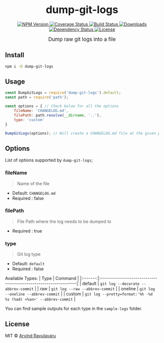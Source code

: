 <big><h1 align="center">dump-git-logs</h1></big>

<p align="center">
  <a href="https://npmjs.org/package/dump-git-logs">
    <img src="https://img.shields.io/npm/v/dump-git-logs.svg?style=flat-square"
         alt="NPM Version">
  </a>

  <a href="https://coveralls.io/r/arvindr21/dump-git-logs">
    <img src="https://img.shields.io/coveralls/arvindr21/dump-git-logs.svg?style=flat-square"
         alt="Coverage Status">
  </a>

  <a href="https://travis-ci.org/arvindr21/dump-git-logs">
    <img src="https://img.shields.io/travis/arvindr21/dump-git-logs.svg?style=flat-square"
         alt="Build Status">
  </a>

  <a href="https://npmjs.org/package/dump-git-logs">
    <img src="http://img.shields.io/npm/dm/dump-git-logs.svg?style=flat-square"
         alt="Downloads">
  </a>

  <a href="https://david-dm.org/arvindr21/dump-git-logs.svg">
    <img src="https://david-dm.org/arvindr21/dump-git-logs.svg?style=flat-square"
         alt="Dependency Status">
  </a>

  <a href="https://github.com/arvindr21/dump-git-logs/blob/master/LICENSE">
    <img src="https://img.shields.io/npm/l/dump-git-logs.svg?style=flat-square"
         alt="License">
  </a>
</p>

<p align="center"><big>
Dump raw git logs into a file
</big></p>


## Install

```sh
npm i -D dump-git-logs
```

## Usage
```js
const DumpGitLogs = require('dump-git-logs').default;
const path = require('path');

const options = { // Check below for all the options
    fileName: 'CHANGELOG.md',
    filePath: path.resolve(__dirname, '..'),
    type: 'custom'
}

DumpGitLogs(options); // Will create a CHANGELOG.md file at the given path
```

## Options 
List of options supported by `dump-git-logs`;
### fileName
> Name of the file
* Default: `CHANGELOG.md`
* Required : false

### filePath
> File Path where the log needs to be dumped to
* Required : true

### type
> Git log type
* Default: `default`
* Required : false

Available Types:
|   Type  |                              Command                              |
|:-------:|:-----------------------------------------------------------------:|
| default | `git log --decorate --abbrev-commit`                              |
|   raw   | `git log --raw --abbrev-commit`                                   |
| oneline | `git log --oneline --abbrev-commit`                               |
|  custom | `git log --pretty=format:'%h -%d %s (%ad) <%an>' --abbrev-commit` | 

You can find sample outputs for each type in the `sample-logs` folder.

## License

MIT © [Arvind Ravulavaru](http://github.com/arvindr21)

[npm-url]: https://npmjs.org/package/dump-git-logs
[npm-image]: https://img.shields.io/npm/v/dump-git-logs.svg?style=flat-square

[travis-url]: https://travis-ci.org/arvindr21/dump-git-logs
[travis-image]: https://img.shields.io/travis/arvindr21/dump-git-logs.svg?style=flat-square

[coveralls-url]: https://coveralls.io/r/arvindr21/dump-git-logs
[coveralls-image]: https://img.shields.io/coveralls/arvindr21/dump-git-logs.svg?style=flat-square

[depstat-url]: https://david-dm.org/arvindr21/dump-git-logs
[depstat-image]: https://david-dm.org/arvindr21/dump-git-logs.svg?style=flat-square

[download-badge]: http://img.shields.io/npm/dm/dump-git-logs.svg?style=flat-square
